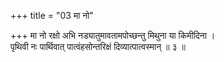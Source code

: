 +++
title = "03 मा नो"

+++
मा नो रक्षो अभि नड्यातुमावतामपोच्छन्तु मिथुना या किमीदिना ।  
पृथिवी नः पार्थिवात् पात्वंहसोन्तरिक्षं दिव्यात्पात्वस्मान् ॥ ३ ॥